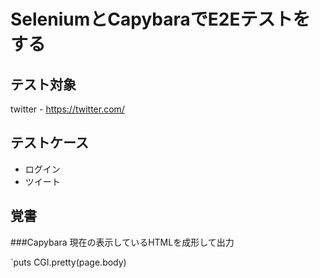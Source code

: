 # SeleniumとCapybaraでE2Eテストをする

## テスト対象
twitter - https://twitter.com/

## テストケース
* ログイン
* ツイート

## 覚書

###Capybara
現在の表示しているHTMLを成形して出力

`puts CGI.pretty(page.body)
